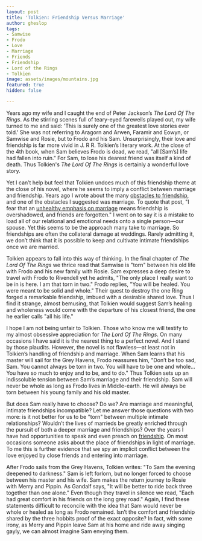 ```yaml
---
layout: post
title: 'Tolkien: Friendship Versus Marriage'
author: gheslop
tags:
- Samwise
- Frodo
- Love
- Marriage
- Friends
- Friendship
- Lord of the Rings
- Tolkien
image: assets/images/mountains.jpg
featured: true
hidden: false

---
```

Years ago my wife and I caught the end of Peter Jackson’s _The Lord Of The Rings_. As the stirring scenes full of teary-eyed farewells played out, my wife turned to me and said: 'This is surely one of the greatest love stories ever told.' She was not referring to Aragorn and Arwen, Faramir and Eowyn, or Samwise and Rosie, but to Frodo and his Sam. Unsurprisingly, their love and friendship is far more vivid in J. R R. Tolkien’s literary work. At the close of the 4th book, when Sam believes Frodo is dead, we read, "all \[Sam’s\] life had fallen into ruin." For Sam, to lose his dearest friend was itself a kind of death. Thus Tolkien's _The Lord Of The Rings_ is certainly a wonderful love story.

Yet I can’t help but feel that Tolkien undoes much of this friendship theme at the close of his novel, where he seems to imply a conflict between marriage and friendship. Years ago I wrote about the many [obstacles to friendship](https://rekindle.co.za/content/six-obstacles-to-friendship-in-your-life/ "Obstacles to Friendship"), and one of the obstacles I suggested was marriage. To quote that post, "I fear that an [unhealthy emphasis on marriage](https://rekindle.co.za/content/2020-12-03-john-calvin-marriage-singleness "Calvin on Marriage") means friendship is overshadowed, and friends are forgotten." I went on to say it is a mistake to load all of our relational and emotional needs onto a single person—our spouse. Yet this seems to be the approach many take to marriage. So friendships are often the collateral damage at weddings. Rarely admitting it, we don’t think that it is possible to keep and cultivate intimate friendships once we are married.

Tolkien appears to fall into this way of thinking. In the final chapter of _The Lord Of The Rings_ we thrice read that Samwise is "torn" between his old life with Frodo and his new family with Rosie. Sam expresses a deep desire to travel with Frodo to Rivendell yet he admits, "The only place I really want to be in is here. I am that torn in two." Frodo replies, "You will be healed. You were meant to be solid and whole." Their quest to destroy the one Ring forged a remarkable friendship, imbued with a desirable shared love. Thus I find it strange, almost bemusing, that Tolkien would suggest Sam’s healing and wholeness would come with the departure of his closest friend, the one he earlier calls "all his life."

I hope I am not being unfair to Tolkien. Those who know me will testify to my almost obsessive appreciation for _The Lord Of The Rings_. On many occasions I have said it is the nearest thing to a perfect novel. And I stand by those plaudits. However, the novel is not flawless—at least not in Tolkien’s handling of friendship and marriage. When Sam learns that his master will sail for the Grey Havens, Frodo reassures him, "Don’t be too sad, Sam. You cannot always be torn in two. You will have to be one and whole…You have so much to enjoy and to be, and to do." Thus Tolkien sets up an indissoluble tension between Sam’s marriage and their friendship. Sam will never be whole as long as Frodo lives in Middle-earth. He will always be torn between his young family and his old master.

But does Sam really have to choose? Do we? Are marriage and meaningful, intimate friendships incompatible? Let me answer those questions with two more: is it not better for us to be "torn" between multiple intimate relationships? Wouldn’t the lives of marrieds be greatly enriched through the pursuit of both a deeper marriage and friendships? Over the years I have had opportunities to speak and even preach on [friendship](https://rekindle.co.za/content/friendship/ "Defining Christian Friendship"). On most occasions someone asks about the place of friendships in light of marriage. To me this is further evidence that we spy an implicit conflict between the love enjoyed by close friends and entering into marriage.

After Frodo sails from the Grey Havens, Tolkien writes: "To Sam the evening deepened to darkness." Sam is left forlorn, but no longer forced to choose between his master and his wife. Sam makes the return journey to Rosie with Merry and Pippin. As Gandalf says, "It will be better to ride back three together than one alone." Even though they travel in silence we read, "Each had great comfort in his friends on the long grey road." Again, I find these statements difficult to reconcile with the idea that Sam would never be whole or healed as long as Frodo remained. Isn’t the comfort and friendship shared by the three hobbits proof of the exact opposite? In fact, with some irony, as Merry and Pippin leave Sam at his home and ride away singing gayly, we can almost imagine Sam envying them.